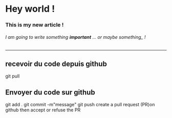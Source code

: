 # Hey world !

### This is my new article !

###### I am going to write something __important__ ... or maybe something_ !
___________________________________________________________________________
## recevoir du code depuis github
git pull 

## Envoyer du code sur github
git add .
git commit -m"message"
git push 
create a pull request (PR)on github
then accept or refuse the PR